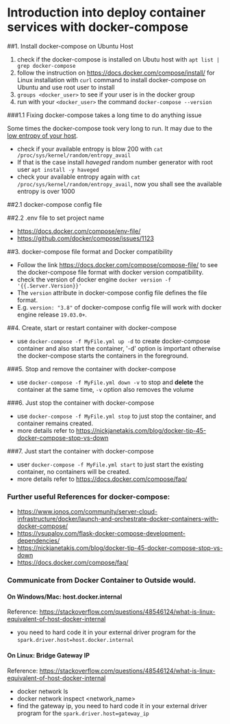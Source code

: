 # Introduction into deploy container services with docker-compose

##1. Install docker-compose on Ubuntu Host
1. check if the docker-compose is installed on Ubutu host with `apt list | grep docker-compose` 
2. follow the instruction on https://docs.docker.com/compose/install/ for Linux installation with `curl` command to install docker-compose on Ubuntu and use root user to install
3. `groups <docker_user>` to see if your user is in the docker group
4. run with your `<docker_user>` the command `docker-compose --version`

###1.1 Fixing docker-compose takes a long time to do anything issue

Some times the docker-compose took very long to run. It may due to the [low entropy of your host](https://github.com/docker/compose/issues/6552). 
* check if your available entropy is blow 200 with `cat /proc/sys/kernel/random/entropy_avail`
* If that is the case install *haveged* random number generator with root user `apt install -y haveged`
* check your available entropy again with `cat /proc/sys/kernel/random/entropy_avail`, now you shall see the available entropy is over 1000

##2.1 docker-compose config file

##2.2 .env file to set project name
* https://docs.docker.com/compose/env-file/
* https://github.com/docker/compose/issues/1123

##3. docker-compose file format and Docker compatibility
* Follow the link https://docs.docker.com/compose/compose-file/ to see the docker-compose file format with docker version compatibility.
* check the version of docker engine `docker version -f '{{.Server.Version}}'`
* The `version` attribute in docker-compose config file defines the file format.
* E.g. `version: "3.8"` of docker-compose config file will work with docker engine release `19.03.0+`.

##4. Create, start or restart container with docker-compose
* use `docker-compose -f MyFile.yml up -d` to create docker-compose container and also start the container, '-d' option is important otherwise the docker-compose starts the containers in the foreground.

###5. Stop and remove the container with docker-compose
* use `docker-compose -f MyFile.yml down -v` to stop and **delete** the container at the same time, `-v` option also removes the volume

###6. Just stop the container with docker-compose
* use `docker-compose -f MyFile.yml stop` to just stop the container, and container remains created.
* more details refer to https://nickjanetakis.com/blog/docker-tip-45-docker-compose-stop-vs-down

###7. Just start the container with docker-compose
* user `docker-compose -f MyFile.yml start` to just start the existing container, no containers will be created.
* more details refer to https://docs.docker.com/compose/faq/

### Further useful References for docker-compose: 
* https://www.ionos.com/community/server-cloud-infrastructure/docker/launch-and-orchestrate-docker-containers-with-docker-compose/
* https://vsupalov.com/flask-docker-compose-development-dependencies/
* https://nickjanetakis.com/blog/docker-tip-45-docker-compose-stop-vs-down
* https://docs.docker.com/compose/faq/

### Communicate from Docker Container to Outside would.
#### On Windows/Mac: host.docker.internal
Reference: https://stackoverflow.com/questions/48546124/what-is-linux-equivalent-of-host-docker-internal
* you need to hard code it in your external driver program for the `spark.driver.host=host.docker.internal`

#### On Linux: Bridge Gateway IP
Reference: https://stackoverflow.com/questions/48546124/what-is-linux-equivalent-of-host-docker-internal

* docker network ls
* docker network inspect <network_name>
* find the gateway ip, you need to hard code it in your external driver program for the `spark.driver.host=gateway_ip`

